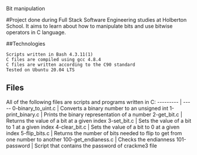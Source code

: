Bit manipulation

#Project done during Full Stack Software Engineering studies at Holberton School. It aims to learn about how to manipulate bits and use bitwise operators in C language.

##Technologies

    Scripts written in Bash 4.3.11(1)
    C files are compiled using gcc 4.8.4
    C files are written according to the C90 standard
    Tested on Ubuntu 20.04 LTS


## Files 
All of the following files are scripts and programs written in C:
--------- | -----
0-binary_to_uint.c | Converts a binary number to an unsigned int 
1-print_binary.c |  Prints the binary representation of a number
2-get_bit.c |  Returns the value of a bit at a given index
3-set_bit.c | Sets the value of a bit to 1 at a given index
4-clear_bit.c | Sets the value of a bit to 0 at a given index
5-flip_bits.c | Returns the number of bits needed to flip to get from one number to another
100-get_endianess.c | Checks the endianness
101-password | Script that contains the password of crackme3 file
